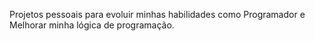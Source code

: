 Projetos pessoais para evoluir minhas habilidades como Programador e Melhorar minha lógica de programação.
